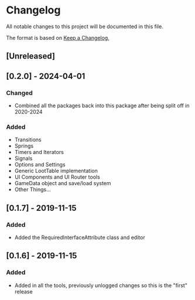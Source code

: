 # Changelog
All notable changes to this project will be documented in this file.

The format is based on [Keep a Changelog](https://keepachangelog.com/en/1.0.0/),

## [Unreleased]

## [0.2.0] - 2024-04-01
### Changed
- Combined all the packages back into this package after being split off in 2020-2024
### Added
- Transitions
- Springs
- Timers and Iterators
- Signals
- Options and Settings
- Generic LootTable implementation
- UI Components and UI Router tools
- GameData object and save/load system
- Other Things... 

## [0.1.7] - 2019-11-15
### Added
- Added the RequiredInterfaceAttribute class and editor


## [0.1.6] - 2019-11-15
### Added
- Added in all the tools, previously unlogged changes so this is the "first" release

